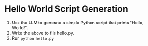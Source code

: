 # Hello World Script Generation

1. Use the LLM to generate a simple Python script that prints "Hello, World!".
2. Write the above to file hello.py.
3. Run `python hello.py`
